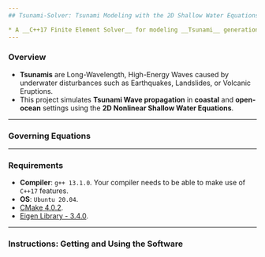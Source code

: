 ```yaml
---
## Tsunami-Solver: Tsunami Modeling with the 2D Shallow Water Equations

* A __C++17 Finite Element Solver__ for modeling __Tsunami__ generation and propagation using the __Nonlinear 2D Shallow Water Equations (SWE)__. 
---
```

### Overview

* __Tsunamis__ are Long-Wavelength, High-Energy Waves caused by underwater disturbances such as Earthquakes, Landslides, or Volcanic Eruptions.
* This project simulates __Tsunami Wave propagation__ in __coastal__ and __open-ocean__ settings using the __2D Nonlinear Shallow Water Equations__.




---
### Governing Equations

---
### Requirements
* __Compiler__: `g++ 13.1.0`. Your compiler needs to be able to make use of `C++17` features.
* __OS__: `Ubuntu 20.04`.
* [CMake 4.0.2](https://cmake.org/).
* [Eigen Library - 3.4.0](https://eigen.tuxfamily.org/index.php?title=Main_Page).

---
### Instructions: Getting and Using the Software
